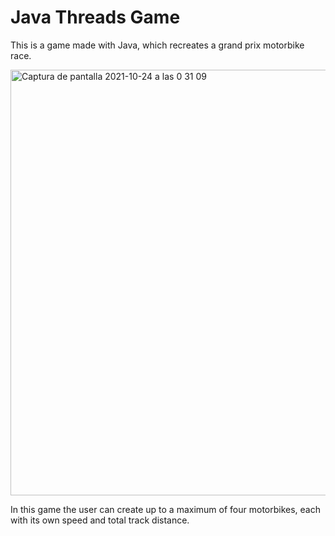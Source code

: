 # Java Threads Game

This is a game made with Java, which recreates a grand prix motorbike race.

<img width="681" alt="Captura de pantalla 2021-10-24 a las 0 31 09" src="https://user-images.githubusercontent.com/90817111/138573510-442e3733-cda1-4d38-ab0e-1b5f6b436ae6.png">

In this game the user can create up to a maximum of four motorbikes, each with its own speed and total track distance.
